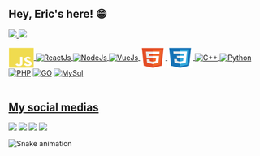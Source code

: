 ## Hey, Eric's here! 😁

 <div>
   <a href="https://github.com/ericfts">
   <img height="180em" src="https://github-readme-stats.vercel.app/api?username=ericfts&show_icons=true&theme=tokyonight&include_all_commits=true&count_private=true"/>
   <img height="180em" src="https://github-readme-stats.vercel.app/api/top-langs/?username=devemdobro&layout=compact&langs_count=6&theme=tokyonight"/>
<br>
</div>
<div style="display: inline_block"><br>
  <img align="center" alt="Js" height="40" width="50" src="https://raw.githubusercontent.com/devicons/devicon/master/icons/javascript/javascript-plain.svg">
  <img align="center" alt="ReactJs" height="40" width="50" src="https://cdn.jsdelivr.net/gh/devicons/devicon/icons/react/react-original-wordmark.svg">
  <img align="center" alt="NodeJs" height="40" width="50" src="https://cdn.jsdelivr.net/gh/devicons/devicon/icons/nodejs/nodejs-plain.svg">
  <img align="center" alt="VueJs" height="40" width="50" src="https://cdn.jsdelivr.net/gh/devicons/devicon/icons/vuejs/vuejs-original-wordmark.svg">
  <img align="center" alt="HTML" height="40" width="50" src="https://raw.githubusercontent.com/devicons/devicon/master/icons/html5/html5-original.svg">
  <img align="center" alt="CSS" height="40" width="50" src="https://raw.githubusercontent.com/devicons/devicon/master/icons/css3/css3-original.svg">
  <img align="center" alt="C++" height="40" width="50" src="https://cdn.jsdelivr.net/gh/devicons/devicon/icons/cplusplus/cplusplus-original.svg">
  <img align="center" alt="Python" height="40" width="50" src="https://cdn.jsdelivr.net/gh/devicons/devicon/icons/python/python-original-wordmark.svg">
  <img align="center" alt="PHP" height="40" width="50" src="https://cdn.jsdelivr.net/gh/devicons/devicon/icons/php/php-original.svg">
  <img align="center" alt="GO" height="40" width="50" src="https://cdn.jsdelivr.net/gh/devicons/devicon/icons/go/go-original-wordmark.svg">
  <img align="center" alt="MySql" height="40" width="50" src="https://cdn.jsdelivr.net/gh/devicons/devicon/icons/mysql/mysql-original.svg">
</div>
 
 <br>
 
## My social medias
 
<div> 
 
  <a href="https://instagram.com/ericfts_" target="_blank"><img src="https://img.shields.io/badge/-Instagram-white?style=for-the-badge&logo=instagram&logoColor=brown" target="_blank"></a>
 <a href="https://twitter.com/ericfts_" target="_blank"><img src="https://img.shields.io/badge/Twitter-white?style=for-the-badge&logo=twitter&logoColor=blue" target="_blank"></a> 
  <a href = "mailto:ericftsdev@gmail.com"><img src="https://img.shields.io/badge/-Gmail-white?style=for-the-badge&logo=gmail&logoColor=red" target="_blank"></a>
  <a href="https://www.linkedin.com/in/eric-teixeira-97042a245" target="_blank"><img src="https://img.shields.io/badge/-LinkedIn-white?style=for-the-badge&logo=linkedin&logoColor=blue" target="_blank"></a> 
 
  ![Snake animation](https://github.com/devemdobro/devemdobro/blob/output/github-contribution-grid-snake.svg)

</div>
